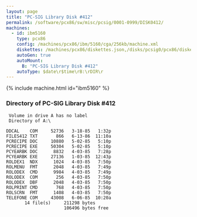 ```yaml
---
layout: page
title: "PC-SIG Library Disk #412"
permalink: /software/pcx86/sw/misc/pcsig/0001-0999/DISK0412/
machines:
  - id: ibm5160
    type: pcx86
    config: /machines/pcx86/ibm/5160/cga/256kb/machine.xml
    diskettes: /machines/pcx86/diskettes.json,/disks/pcsig0/pcx86/diskettes.json
    autoGen: true
    autoMount:
      B: "PC-SIG Library Disk #412"
    autoType: $date\r$time\rB:\rDIR\r
---
```


{% include machine.html id="ibm5160" %}

### Directory of PC-SIG Library Disk #412

     Volume in drive A has no label
     Directory of A:\

    DDCAL    COM     52736   3-18-85   1:32p
    FILES412 TXT       866   6-13-86  11:10a
    PCRECIPE DOC     10880   5-02-85   5:10p
    PCRECIPE EXE     50304   5-02-85   5:10p
    PCYEARBK DOC      8832   4-03-85   7:28p
    PCYEARBK EXE     27136   1-03-85  12:43p
    ROLDEX1  NDX      1024   4-03-85   7:50p
    ROLMENU  FMT      2048   4-03-85   7:49p
    ROLODEX  CMD      9984   4-03-85   7:49p
    ROLODEX  COM       256   4-03-85   7:50p
    ROLODEX  DBF      2048   4-03-85   7:50p
    ROLPRINT CMD       768   4-03-85   7:50p
    ROLSCRN  FMT      1408   4-03-85   7:50p
    TELEFONE COM     43008   6-06-85  10:20a
           14 file(s)     211298 bytes
                          106496 bytes free
